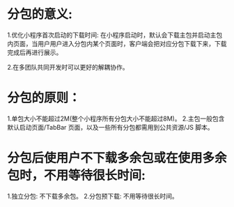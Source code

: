 # 分包的意义:
1.优化小程序首次启动的下载时间:
  在小程序启动时，默认会下载主包并启动主包内页面，当用户用户进入分包内某个页面时，客户端会把对应分包下载下来，下载完成后再进行展示。

2.在多团队共同开发时可以更好的解耦协作。

# 分包的原则：
1.单包大小不能超过2M(整个小程序所有分包大小不能超过8M)。
2.主包一般包含默认启动页面/TabBar 页面，以及一些所有分包都需用到公共资源/JS 脚本。

# 分包后使用户不下载多余包或在使用多余包时，不用等待很长时间:
1.独立分包: 不下载多余包。
2.分包预下载: 不用等待很长时间。
